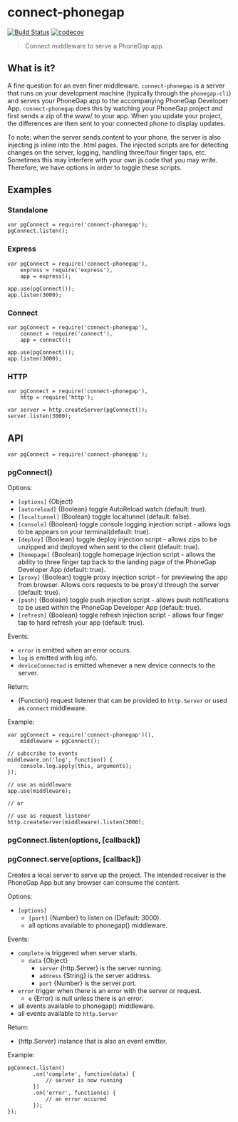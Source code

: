# connect-phonegap 
[![Build Status][travis-ci-img]][travis-ci-url] 
[![codecov](https://codecov.io/gh/phonegap/connect-phonegap/branch/master/graph/badge.svg)](https://codecov.io/gh/phonegap/connect-phonegap)

> Connect middleware to serve a PhoneGap app.

## What is it?

  A fine question for an even finer middleware. `connect-phonegap` is a server that runs on your development machine (typically through the `phonegap-cli`) and serves your PhoneGap app to the accompanying PhoneGap Developer App. `connect-phonegap` does this by watching your PhoneGap project and first sends a zip of the www/ to your app. When you update your project, the differences are then sent to your connected phone to display updates.

  To note: when the server sends content to your phone, the server is also injecting js inline into the .html pages. The injected scripts are for detecting changes on the server, logging, handling three/four finger taps, etc. Sometimes this may interfere with your own js code that you may write. Therefore, we have options in order to toggle these scripts.


## Examples

### Standalone

    var pgConnect = require('connect-phonegap');
    pgConnect.listen();

### Express

    var pgConnect = require('connect-phonegap'),
        express = require('express'),
        app = express();

    app.use(pgConnect());
    app.listen(3000);

### Connect

    var pgConnect = require('connect-phonegap'),
        connect = require('connect'),
        app = connect();

    app.use(pgConnect());
    app.listen(3000);

### HTTP

    var pgConnect = require('connect-phonegap'),
        http = require('http');

    var server = http.createServer(pgConnect());
    server.listen(3000);

## API

    var pgConnect = require('connect-phonegap');

### pgConnect()

Options:

  - `[options]` {Object}
  - `[autoreload]` {Boolean} toggle AutoReload watch (default: true).
  - `[localtunnel]` {Boolean} toggle localtunnel (default: false).
  - `[console]` {Boolean} toggle console logging injection script - allows logs to be appears on your terminal(default: true).
  - `[deploy]` {Boolean} toggle deploy injection script - allows zips to be unzipped and deployed when sent to the client (default: true).
  - `[homepage]` {Boolean} toggle homepage injection script - allows the ability to three finger tap back to the landing page of the PhoneGap Developer App (default: true).
  - `[proxy]` {Boolean} toggle proxy injection script - for previewing the app from browser. Allows cors requests to be proxy'd through the server (default: true).
  - `[push]` {Boolean} toggle push injection script - allows push notifications to be used within the PhoneGap Developer App (default: true).
  - `[refresh]` {Boolean} toggle refresh injection script - allows four finger tap to hard refresh your app (default: true).

Events:

  - `error` is emitted when an error occurs.
  - `log` is emitted with log info.
  - `deviceConnected` is emitted whenever a new device connects to the server.

Return:

  - {Function} request listener that can be provided to `http.Server` or
    used as `connect` middleware.

Example:

    var pgConnect = require('connect-phonegap')(),
        middleware = pgConnect();

    // subscribe to events
    middleware.on('log', function() {
        console.log.apply(this, arguments);
    });

    // use as middleware
    app.use(middleware);

    // or

    // use as request listener
    http.createServer(middleware).listen(3000);

### pgConnect.listen(options, [callback])
### pgConnect.serve(options, [callback])

Creates a local server to serve up the project. The intended
receiver is the PhoneGap App but any browser can consume the
content.

Options:

  - `[options]`
    - `[port]` {Number} to listen on (Default: 3000).
    - all options available to phonegap() middleware.

Events:

  - `complete` is triggered when server starts.
    - `data` {Object}
      - `server` {http.Server} is the server running.
      - `address` {String} is the server address.
      - `port` {Number} is the server port.
  - `error` trigger when there is an error with the server or request.
    - `e` {Error} is null unless there is an error.
  - all events available to phonegap() middleware.
  - all events available to `http.Server`

Return:

  - {http.Server} instance that is also an event emitter.

Example:

    pgConnect.listen()
            .on('complete', function(data) {
                // server is now running
            })
            .on('error', function(e) {
                // an error occured
            });
    });

[travis-ci-img]: https://travis-ci.org/phonegap/connect-phonegap.svg?branch=master
[travis-ci-url]: http://travis-ci.org/phonegap/connect-phonegap
